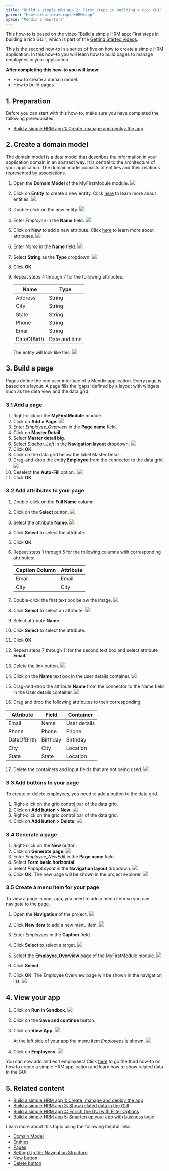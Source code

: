 ```yaml
---
title: "Build a simple HRM app 2: First steps in building a rich GUI"
parent: "How+to+build+a+simple+HRM+app"
space: "Mendix 5 How-to's"
---
```


This how-to is based on the video "Build a simple HRM app: First steps in building a rich GUI", which is part of the [Getting Started videos](http://gettingstarted.mendixcloud.com/link/courses/gettingstarted).

This is the second how-to in a series of five on how to create a simple HRM application. In this how-to you will learn how to build pages to manage employees in your application.

**After completing this how-to you will know:**

*   How to create a domain model.
*   How to build pages.

## 1. Preparation
Before you can start with this how-to, make sure you have completed the following prerequisites.

*   [Build a simple HRM app 1: Create, manage and deploy the app](Build+a+simple+HRM+app+1+Create+manage+and+deploy+the+app)

## 2\. Create a domain model

The domain model is a data model that describes the information in your application domain in an abstract way. It is central to the architecture of your application. The domain model consists of entities and their relations represented by associations.

1.  Open the **Domain Model** of the MyFirstModule module.
    ![](attachments/14091674/14385454.png) 
2.  Click on **Entity** to create a new entity. Click [here](/refguide5/Entities) to learn more about entities.
    ![](attachments/14091674/14385455.png) 
3.  Double-click on the new entity.
    ![](attachments/14091674/14385459.png)
4.  Enter _Employee_ in the **Name** field.
    ![](attachments/14091674/14385460.png)
5.  Click on **New** to add a new attribute. Click [here](/refguide5/Attributes) to learn more about attributes.
    ![](attachments/14091674/14385458.png)
6.  Enter _Name_ in the **Name** field.
    ![](attachments/14091674/14385461.png)
7.  Select **String** as the **Type** dropdown.
    ![](attachments/14091674/14385462.png)
8.  Click **OK**.

9.  Repeat steps 4 through 7 for the following attributes:

    <table><thead><tr><th class="confluenceTh">Name</th><th class="confluenceTh">Type</th></tr></thead><tbody><tr><td class="confluenceTd">Address</td><td class="confluenceTd">String</td></tr><tr><td class="confluenceTd">City</td><td class="confluenceTd">String</td></tr><tr><td class="confluenceTd">State</td><td class="confluenceTd">String</td></tr><tr><td colspan="1" class="confluenceTd">Phone</td><td colspan="1" class="confluenceTd">String</td></tr><tr><td colspan="1" class="confluenceTd">Email</td><td colspan="1" class="confluenceTd">String</td></tr><tr><td colspan="1" class="confluenceTd">DateOfBirth</td><td colspan="1" class="confluenceTd">Date and time</td></tr></tbody></table>

    The entity will look like this:
    ![](attachments/14091674/14385463.png)

## 3\. Build a page

Pages define the end user interface of a Mendix application. Every page is based on a layout. A page fills the 'gaps' defined by a layout with widgets such as the data view and the data grid.

### 3.1 Add a page

1.  Right-click on the **MyFirstModule** module.
2.  Click on **Add > Page**.
    ![](attachments/14091674/14385464.png) 
3.  Enter _Employee_Overview_ in the **Page name** field.
4.  Click on **Master Detail**.
5.  Select **Master detail big**.
6.  Select _Sidebar_Left_ in the **Navigation layout** dropdown.
    ![](attachments/14091674/14385466.png) 
7.  Click **OK**.
8.  Click on the data grid below the label Master Detail.
9.  Drag-and-drop the entity **Employee** from the connector to the data grid.
    ![](attachments/14091674/14385467.png)
10.  Deselect the **Auto-Fill** option.
     ![](attachments/14091674/14385468.png)
11.  Click **OK**.

### 3.2 Add attributes to your page

1.  Double-click on the **Full Name** column.
2.  Click on the **Select** button.
    ![](attachments/14091674/14385469.png) 
3.  Select the attribute **Name**.
    ![](attachments/14091674/14385471.png)
4.  Click **Select** to select the attribute.
5.  Click **OK**.
6.  Repeat steps 1 through 5 for the following columns with corresponding attributes:

    <table><thead><tr><th class="confluenceTh">Caption Column</th><th class="confluenceTh">Attribute</th></tr></thead><tbody><tr><td class="confluenceTd">Email</td><td class="confluenceTd">Email</td></tr><tr><td class="confluenceTd">City</td><td class="confluenceTd">City</td></tr></tbody></table>
7.  Double-click the first text box below the image.
    ![](attachments/14091674/14385472.png)

8.  Click **Select** to select an attribute.
    ![](attachments/14091674/14385473.png) 
9.  Select attribute **Name**.
10.  Click **Select** to select the attribute.
11.  Click **OK**.
12.  Repeat steps 7 through 11 for the second text box and select attribute **Email**.
13.  Delete the link button.
    ![](attachments/14091674/14385507.png)
14.  Click on the **Name** text box in the user details container.
    ![](attachments/14091674/14385474.png) 
15.  Drag-and-drop the attribute **Name** from the connector to the Name field in the User details container.
    ![](attachments/14091674/14385475.png) 
16.  Drag and drop the following attributes to their corresponding:

<table><thead><tr><th class="confluenceTh">Attribute</th><th class="confluenceTh">Field</th><th colspan="1" class="confluenceTh">Container</th></tr></thead><tbody><tr><td class="confluenceTd">Email</td><td class="confluenceTd">Name</td><td colspan="1" class="confluenceTd">User details</td></tr><tr><td class="confluenceTd">Phone</td><td class="confluenceTd">Phone</td><td colspan="1" class="confluenceTd">Phone</td></tr><tr><td class="confluenceTd"><span>DateOfBirth</span></td><td class="confluenceTd">Birthday</td><td colspan="1" class="confluenceTd">Birthday</td></tr><tr><td colspan="1" class="confluenceTd">City</td><td colspan="1" class="confluenceTd">City</td><td colspan="1" class="confluenceTd">Location</td></tr><tr><td colspan="1" class="confluenceTd">State</td><td colspan="1" class="confluenceTd">State</td><td colspan="1" class="confluenceTd">Location</td></tr></tbody></table>

17.  Delete the containers and input fields that are not being used.
    ![](attachments/14091674/14385476.png) 

### 3.3 Add buttons to your page

To create or delete employees, you need to add a button to the data grid.

1.  Right-click on the grid control bar of the data grid.
2.  Click on **Add button > New**.
    ![](attachments/14091674/14385477.png) 
3.  Right-click on the grid control bar of the data grid.
4.  Click on **Add button > Delete**.
    ![](attachments/14091674/14385479.png) 

### 3.4 Generate a page

1.  Right-click on the **New** button.
2.  Click on **Generate page**.
    ![](attachments/14091674/14385480.png) 
3.  Enter _Employee_NewEdit_ in the **Page name** field.
4.  Select **Form basic horizontal**.
5.  Select _PopupLayout_ in the **Navigation layout** dropdown.
    ![](attachments/14091674/14385481.png) 
6.  Click **OK**.
    The new page will be shown in the project explorer.
    ![](attachments/14091674/14385485.png)

### 3.5 Create a menu item for your page

To view a page in your app, you need to add a menu item so you can navigate to the page.

1.  Open the **Navigation** of the project.
    ![](attachments/14091674/14385483.png) 
2.  Click **New item** to add a new menu item.
    ![](attachments/14091674/14385484.png) 
3.  Enter _Employees_ in the **Caption** field.

4.  Click **Select** to select a target.
    ![](attachments/14091674/14385487.png)
5.  Select the **Employee_Overview** page of the MyFirstModule module.
    ![](attachments/14091674/14385501.png)
6.  Click **Select**.
7.  Click **OK**.
    The Employee Overview page will be shown in the navigation list.
    ![](attachments/14091674/14385502.png) 

## 4\. View your app  

1.  Click on **Run in Sandbox**.
    ![](attachments/14091670/14385449.png)
2.  Click on the **Save and continue** button.
3.  Click on **View App**.
    ![](attachments/14091670/14385450.png)

    At the left side of your app the menu item _Employees_ is shown.
    ![](attachments/14091674/14385509.png) 
4.  Click on **Employees**.
    ![](attachments/14091674/14385510.png)

You can now add and edit employees! Click [here](Build+a+simple+HRM+app+3+Show+related+data+in+the+GUI) to go the third how-to on how to create a simple HRM application and learn how to show related data in the GUI.

## 5\. Related content

*   [Build a simple HRM app 1: Create, manage and deploy the app](Build+a+simple+HRM+app+1+Create+manage+and+deploy+the+app)
*   [Build a simple HRM app 3: Show related data in the GUI](Build+a+simple+HRM+app+3+Show+related+data+in+the+GUI)
*   [Build a simple HRM app 4: Enrich the GUI with Filter Options](Build+a+simple+HRM+app+4+Enrich+the+GUI+with+Filter+Options)
*   [Build a simple HRM app 5: Smarten up your app with business logic](Build+a+simple+HRM+app+5+Smarten+up+your+app+with+business+logic)

Learn more about this topic using the following helpful links:

*   [Domain Model](/refguide5/Domain+Model)
*   [Entities](/refguide5/Entities)
*   [Pages](/refguide5/Page)
*   [Setting Up the Navigation Structure](Setting+Up+the+Navigation+Structure)
*   [New button](/refguide5/New+button)
*   [Delete button](/refguide5/Delete+button)
